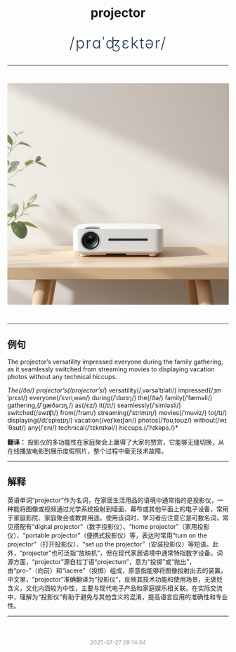 <div align="center">

# projector

<div style="margin: 30px 0;">
<h1 style="font-size: 2.5em; font-weight: 300; letter-spacing: 2px; margin: 0; color: #2c3e50;">
/prɑˈʤɛktər/
</h1>
</div>

</div>

---

<div align="center" style="margin: 40px 0;">

![projector](images/projector.png)

</div>

---

## 例句

The projector’s versatility impressed everyone during the family gathering, as it seamlessly switched from streaming movies to displaying vacation photos without any technical hiccups.

*The(/ðə/) projector’s(/projector’s*/) versatility(/ˌvərsəˈtɪləti/) impressed(/ˌɪmˈprɛst/) everyone(/ˈɛvriˌwən/) during(/ˈdʊrɪŋ/) the(/ðə/) family(/ˈfæməli/) gathering,(/ˈgæðərɪŋ,/) as(/ɛz/) it(/ɪt/) seamlessly(/ˈsimləsli/) switched(/swɪʧt/) from(/frəm/) streaming(/ˈstrimɪŋ/) movies(/ˈmuviz/) to(/tɪ/) displaying(/dɪˈspleɪɪŋ/) vacation(/veɪˈkeɪʃən/) photos(/ˈfoʊˌtoʊz/) without(/wɪˈθaʊt/) any(/ˈɛni/) technical(/ˈtɛknɪkəl/) hiccups.(/ˈhɪkəps./)*

**翻译：** 投影仪的多功能性在家庭聚会上赢得了大家的赞赏，它能够无缝切换，从在线播放电影到展示度假照片，整个过程中毫无技术故障。

---

## 解释

英语单词“projector”作为名词，在家居生活用品的语境中通常指的是投影仪，一种能将图像或视频通过光学系统投射到墙面、幕布或其他平面上的电子设备，常用于家庭影院、家庭聚会或教育用途。使用该词时，学习者应注意它是可数名词，常见搭配有“digital projector”（数字投影仪）、“home projector”（家用投影仪）、“portable projector”（便携式投影仪）等，表达时常用“turn on the projector”（打开投影仪）、“set up the projector”（安装投影仪）等短语。此外，“projector”也可泛指“放映机”，但在现代家居语境中通常特指数字设备。词源方面，“projector”源自拉丁语“projectum”，意为“投掷”或“抛出”，由“pro-”（向前）和“iacere”（投掷）组成，原意指能够将图像投射出去的装置。中文里，“projector”准确翻译为“投影仪”，反映其技术功能和使用场景，无褒贬含义，文化内涵较为中性，主要与现代电子产品和家庭娱乐相关联。在实际交流中，理解为“投影仪”有助于避免与其他含义的混淆，提高语言应用的准确性和专业性。


---

<div align="center" style="margin-top: 50px;">
<small style="color: #999; font-size: 0.9em;">2025-07-27 09:14:04</small>
</div>
